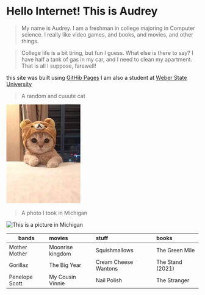 # Hello Internet! This is Audrey
>My name is Audrey. I am a freshman in college majoring in Computer science. I really like video games, and books, and movies, and other things.

>College life is a bit tiring, but fun I guess. What else is there to say? I have half a tank of gas in my car, and I need to clean my apartment. That is all I suppose, farewell!

this site was built using [GitHib Pages](https://pages.github.com/)
I am also a student at [Weber State University](https://www.weber.edu)

>A random and cuuute cat

![This is a random cat](images/cat.jpg)

>A photo I took in Michigan

![This is a picture in Michigan](images/IMG_20210714_173717030_MP.jpg)

|bands         |movies          |stuff               |books           |
|--------------|:---------------|:-------------------|:---------------|
|Mother Mother |Moonrise kingdom|Squishmallows       |The Green Mile  |
|Gorillaz      |The Big Year    |Cream Cheese Wantons|The Stand (2021)|
|Penelope Scott|My Cousin Vinnie|Nail Polish  |The Stranger     |